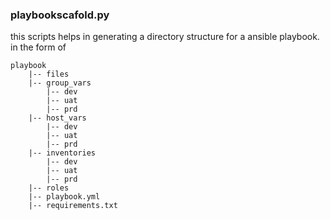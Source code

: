 
### playbookscafold.py

this scripts helps in generating a directory structure for a ansible playbook. in the form of 

```
playbook
    |-- files
    |-- group_vars
        |-- dev
        |-- uat
        |-- prd
    |-- host_vars
        |-- dev
        |-- uat
        |-- prd
    |-- inventories
        |-- dev
        |-- uat
        |-- prd
    |-- roles
    |-- playbook.yml
    |-- requirements.txt

```